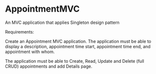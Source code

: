 # AppointmentMVC
An MVC application that applies Singleton design pattern

Requirements:

Create an Appointment MVC application. 
The application must be able to display a description, appointment time start, 
appointment time end, and appointment with whom.

The application must be able to Create, Read, Update and Delete (full CRUD) appointments and add Details page.
